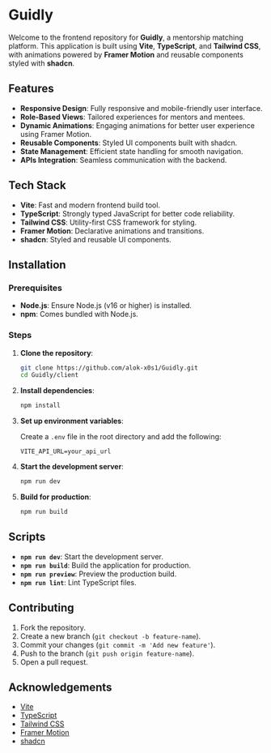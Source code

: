 # Guidly

Welcome to the frontend repository for **Guidly**, a mentorship matching platform. This application is built using **Vite**, **TypeScript**, and **Tailwind CSS**, with animations powered by **Framer Motion** and reusable components styled with **shadcn**.

## Features

-   **Responsive Design**: Fully responsive and mobile-friendly user interface.
-   **Role-Based Views**: Tailored experiences for mentors and mentees.
-   **Dynamic Animations**: Engaging animations for better user experience using Framer Motion.
-   **Reusable Components**: Styled UI components built with shadcn.
-   **State Management**: Efficient state handling for smooth navigation.
-   **APIs Integration**: Seamless communication with the backend.

## Tech Stack

-   **Vite**: Fast and modern frontend build tool.
-   **TypeScript**: Strongly typed JavaScript for better code reliability.
-   **Tailwind CSS**: Utility-first CSS framework for styling.
-   **Framer Motion**: Declarative animations and transitions.
-   **shadcn**: Styled and reusable UI components.

## Installation

### Prerequisites

-   **Node.js**: Ensure Node.js (v16 or higher) is installed.
-   **npm**: Comes bundled with Node.js.

### Steps

1. **Clone the repository**:

    ```bash
    git clone https://github.com/alok-x0s1/Guidly.git
    cd Guidly/client
    ```

2. **Install dependencies**:

    ```bash
    npm install
    ```

3. **Set up environment variables**:

    Create a `.env` file in the root directory and add the following:

    ```env
    VITE_API_URL=your_api_url
    ```

4. **Start the development server**:

    ```bash
    npm run dev
    ```

5. **Build for production**:

    ```bash
    npm run build
    ```

## Scripts

-   **`npm run dev`**: Start the development server.
-   **`npm run build`**: Build the application for production.
-   **`npm run preview`**: Preview the production build.
-   **`npm run lint`**: Lint TypeScript files.

## Contributing

1. Fork the repository.
2. Create a new branch (`git checkout -b feature-name`).
3. Commit your changes (`git commit -m 'Add new feature'`).
4. Push to the branch (`git push origin feature-name`).
5. Open a pull request.

## Acknowledgements

-   [Vite](https://vitejs.dev/)
-   [TypeScript](https://www.typescriptlang.org/)
-   [Tailwind CSS](https://tailwindcss.com/)
-   [Framer Motion](https://www.framer.com/motion/)
-   [shadcn](https://shadcn.dev/)
